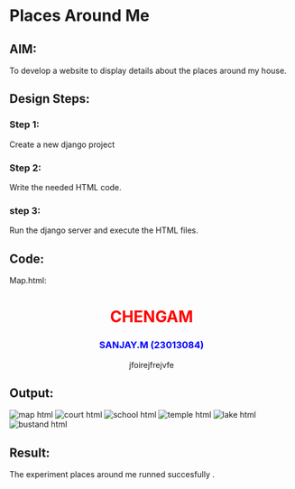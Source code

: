 # Places Around Me
## AIM:
To develop a website to display details about the places around my house.

## Design Steps:

### Step 1:
Create a new django project
### Step 2:
Write the needed HTML code.
### step 3:
Run the django server and execute the HTML files.

## Code:
Map.html:
<!DOCTYPE html>
<html>
<head>
<title>My City</title>
</head>
<body>
<h1 align="center">
<font color="red"><b>CHENGAM</b></font>
</h1>
<h3 align="center">
<font color="blue"><b>SANJAY.M (23013084)</b></font>
</h3>
<center>
jfoirejfrejvfe
</center>
</body>
</html>
</html>


## Output:
![map html](https://github.com/sanjayofficial2005/places-around-me/assets/148048602/65889257-df14-40e3-afbd-7e437f181daa)
![court html](https://github.com/sanjayofficial2005/places-around-me/assets/148048602/06318340-0455-4019-853f-6b8a84f90e15)
![school html](https://github.com/sanjayofficial2005/places-around-me/assets/148048602/ca9411a5-ac7e-46dc-94e5-781b48fc0b52)
![temple html](https://github.com/sanjayofficial2005/places-around-me/assets/148048602/b1c83cb7-8d42-4152-b06e-26173a2f10ff)
![lake html](https://github.com/sanjayofficial2005/places-around-me/assets/148048602/33a17548-b586-453c-8cd3-816a3136f1a6)
![bustand html](https://github.com/sanjayofficial2005/places-around-me/assets/148048602/94152144-6003-4272-aa13-7a087e013149)







## Result:
The experiment places around me runned succesfully .

